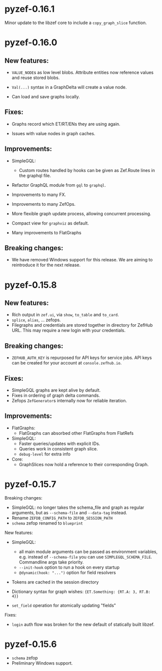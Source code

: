 pyzef-0.16.1
============

Minor update to the libzef core to include a `copy_graph_slice` function.

pyzef-0.16.0
============

New features:
-------------

- `VALUE_NODE`s as low level blobs. Attribute entities now reference values and
  reuse stored blobs.

- `Val(...)` syntax in a GraphDelta will create a value node.

- Can load and save graphs locally.

Fixes:
------

- Graphs record which ET/RT/ENs they are using again.

- Issues with value nodes in graph caches.

Improvements:
-------------

- SimpleGQL:
  - Custom routes handled by hooks can be given as Zef.Route lines in the
    graphql file.

- Refactor GraphQL module from `gql` to `graphql`.

- Improvements to many FX.

- Improvements to many ZefOps.

- More flexible graph update process, allowing concurrent processing.

- Compact view for `graphviz` as default.

- Many improvements to FlatGraphs

Breaking changes:
-----------------

- We have removed Windows support for this release. We are aiming to reintroduce
  it for the next release.


pyzef-0.15.8
============

New features:
-------------

- Rich output in `zef.ui`, via `show`, `to_table` and `to_card`.
- `splice`, `alias`, ... zefops.
- Filegraphs and credentials are stored together in directory for ZefHub URL.
  This may require a new login with your credentials.

Breaking changes:
-----------------

- `ZEFHUB_AUTH_KEY` is repurposed for API keys for service jobs. API keys can be
  created for your account at `console.zefhub.io`.

Fixes:
------

- SimpleGQL graphs are kept alive by default.
- Fixes in ordering of graph delta commands.
- Zefops `ZefGenerator`s internally now for reliable iteration.

Improvements:
-------------

- FlatGraphs:
  - FlatGraphs can absorbed other FlatGraphs from FlatRefs
- SimpleGQL:
  - Faster queries/updates with explicit IDs.
  - Queries work in consistent graph slice.
  - `debug-level` for extra info
- Core:
  - GraphSlices now hold a reference to their corresponding Graph.

pyzef-0.15.7
============

Breaking changes:

- SimpleGQL: no longer takes the schema_file and graph as regular arguments, but
  as `--schema-file` and `--data-tag` instead.
- Rename `ZEFDB_CONFIG_PATH` to `ZEFDB_SESSION_PATH`
- `schema` zefop renamed to `blueprint`
  
New features:

- SimpleGQL:
    - all main module arguments can be passed as environment variables,
    e.g. instead of `--schema-file` you can use `SIMPLEGQL_SCHEMA_FILE`.
    Commandline args take priority.
    - `--init-hook` option to run a hook on every startup
    - `@dynamic(hook: "...")` option for field resolvers
    
- Tokens are cached in the session directory

- Dictionary syntax for graph wishes: `{ET.Something: {RT.A: 3, RT.B: 4}}`

- `set_field` operation for atomically updating "fields" 

Fixes:

- `login` auth flow was broken for the new default of statically built libzef.

pyzef-0.15.6
============

- `schema` zefop
- Preliminary Windows support.